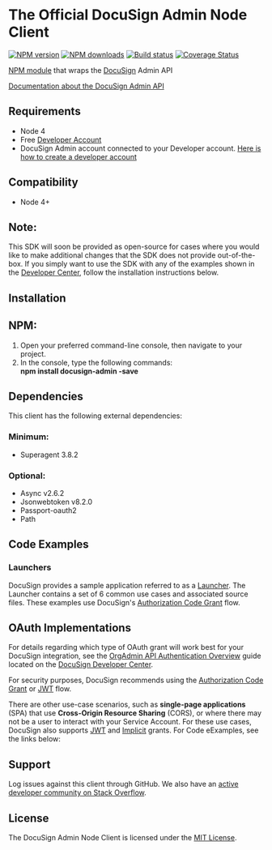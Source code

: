 # The Official DocuSign Admin Node Client

[![NPM version][npm-image]][npm-url]
[![NPM downloads][downloads-image]][downloads-url]
[![Build status][travis-image]][travis-url]
[![Coverage Status][coveralls-image]][coveralls-url]

[NPM module](https://www.npmjs.com/package/docusign-admin) that wraps the <a href="https://www.docusign.com">DocuSign</a> Admin API

[Documentation about the DocuSign Admin API](https://developers.docusign.com/docs/admin-api)

<!---
[Changelog](./CHANGELOG.md)
commented out
-->


## Requirements
- Node 4
- Free [Developer Account](https://go.docusign.com/sandbox/productshot/?elqCampaignId=16531)
- DocuSign Admin account connected to your Developer account. [Here is how to create a developer account](https://go.docusign.com/o/sandbox/?ga=2.70927056.1363819232.1590515244-192278368.1546193875&ECID=20890&elqCampaignId=20890&LS=NA_DEV_BOTH_BetaSite_2020-05&utm_campaign=NA_DEV_BOTH_BetaSite_2020-05&Channel=DDCUS000016968056&cName=DocuSign.com&postActivateUrl=https://developers.docusign.com/)

## Compatibility

- Node 4+

## Note:

This SDK will soon be provided as open-source for cases where you would like to make additional changes that the SDK does not provide out-of-the-box. If you simply want to use the SDK with any of the examples shown in the [Developer Center](https://developers.docusign.com/docs/admin-api/how-to/), follow the installation instructions below.

## Installation

## NPM:

1. Open your preferred command-line console, then navigate to your project.
2. In the console, type the following commands:  
   **npm install docusign-admin -save**


## Dependencies

This client has the following external dependencies:

### Minimum:

- Superagent 3.8.2

### Optional:

- Async v2.6.2
- Jsonwebtoken v8.2.0
- Passport-oauth2
- Path

## Code Examples

### Launchers

DocuSign provides a sample application referred to as a [Launcher](https://github.com/docusign/code-examples-node/). The Launcher contains a set of 6 common use cases and associated source files. These examples use DocuSign&#39;s [Authorization Code Grant](https://developers.docusign.com/platform/auth/authcode/authcode-get-token/) flow.

## OAuth Implementations

For details regarding which type of OAuth grant will work best for your DocuSign integration, see the [OrgAdmin API Authentication Overview](https://developers.docusign.com/docs/orgadmin-api/orgadmin101/auth/) guide located on the [DocuSign Developer Center](https://developers.docusign.com/).

For security purposes, DocuSign recommends using the [Authorization Code Grant](https://developers.docusign.com/platform/auth/authcode/authcode-get-token/) or [JWT](https://developers.docusign.com/platform/auth/jwt/) flow.

There are other use-case scenarios, such as **single-page applications** (SPA) that use **Cross-Origin Resource Sharing** (CORS), or where there may not be a user to interact with your Service Account. For these use cases, DocuSign also supports [JWT](https://developers.docusign.com/platform/auth/jwt/jwt-get-token/) and [Implicit](https://developers.docusign.com/platform/auth/implicit/implicit-get-token/) grants. For Code eExamples, see the links below:


## Support

Log issues against this client through GitHub. We also have an [active developer community on Stack Overflow](http://stackoverflow.com/questions/tagged/docusignapi).

## License

The DocuSign Admin Node Client is licensed under the [MIT License](https://github.com/docusign/docusign-orgadmin-node-client/blob/master/LICENSE).

[npm-image]: https://img.shields.io/npm/v/docusign-admin.svg?style=flat
[npm-url]: https://npmjs.org/package/docusign-admin
[downloads-image]: https://img.shields.io/npm/dm/docusign-admin.svg?style=flat
[downloads-url]: https://npmjs.org/package/docusign-admin
[travis-image]: https://img.shields.io/travis/docusign/docusign-admin-node-client.svg?style=flat
[travis-url]: https://travis-ci.org/docusign/docusign-admin-node-client
[coveralls-image]: https://coveralls.io/repos/github/docusign/docusign-admin-node-client/badge.svg?branch=master
[coveralls-url]: https://coveralls.io/github/docusign/docusign-odmin-node-client?branch=master
